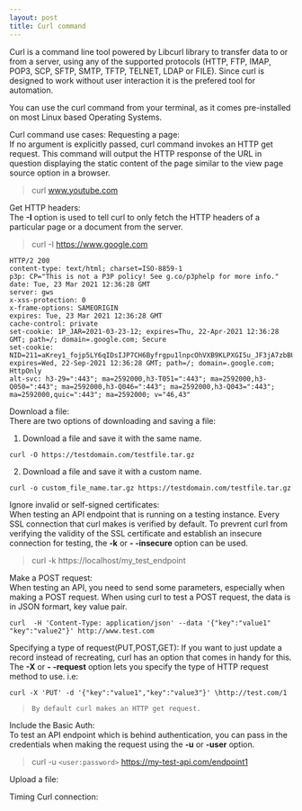 ```yaml
---
layout: post
title: Curl command
---
```

Curl is a command line tool powered by Libcurl library to transfer data to or from a server, using any of the supported protocols (HTTP, FTP, IMAP, POP3, SCP, SFTP, SMTP, TFTP, TELNET, LDAP or FILE). Since curl is designed to work without user interaction it is the prefered tool for automation.

You can use the curl command from your terminal, as it comes pre-installed on most Linux based Operating Systems.

Curl command use cases:
Requesting a page:<br>
If no argument is explicitly passed, curl command invokes an HTTP get request. This command will output the HTTP response of the URL in question displaying the static content of the page similar to the view page source option in a browser.

 > curl www.youtube.com


Get HTTP headers:<br>
The **-I** option is used to tell curl to only fetch the HTTP headers of a particular page or a document from the server.

 >curl -I https://www.google.com

```
HTTP/2 200 
content-type: text/html; charset=ISO-8859-1
p3p: CP="This is not a P3P policy! See g.co/p3phelp for more info."
date: Tue, 23 Mar 2021 12:36:28 GMT
server: gws
x-xss-protection: 0
x-frame-options: SAMEORIGIN
expires: Tue, 23 Mar 2021 12:36:28 GMT
cache-control: private
set-cookie: 1P_JAR=2021-03-23-12; expires=Thu, 22-Apr-2021 12:36:28 GMT; path=/; domain=.google.com; Secure
set-cookie: NID=211=aKrey1_fojp5LY6qIDsIJP7CH6Byfrgpu1lnpcOhVXB9KLPXGI5u_JF3jA7zbBUIRbFhHW09DG_0EJjpPKLVEW3DFUVr93mSE5CiIieCP1X_H8TonkZ5PSJ8cDicBFJB49fDRD6o9BmB54YE7W1dZJbpjL3HFQCdoinIHlPzFZA; expires=Wed, 22-Sep-2021 12:36:28 GMT; path=/; domain=.google.com; HttpOnly
alt-svc: h3-29=":443"; ma=2592000,h3-T051=":443"; ma=2592000,h3-Q050=":443"; ma=2592000,h3-Q046=":443"; ma=2592000,h3-Q043=":443"; ma=2592000,quic=":443"; ma=2592000; v="46,43"
```

Download a file:<br>
There are two options of downloading and saving a file:

 1. Download a file and save it with the same name.
```
curl -O https://testdomain.com/testfile.tar.gz
```
 2. Download a file and save it with a custom name.
```
curl -o custom_file_name.tar.gz https://testdomain.com/testfile.tar.gz
```

Ignore invalid or self-signed certificates:<br>
When testing an API endpoint that is running on a testing instance. Every SSL connection that curl makes is verified by default. To prevrent curl from verifying the validity of the SSL certificate and establish an insecure connection for testing, the **-k** or **- -insecure** option can be used.

 >curl -k https://localhost/my_test_endpoint

Make a POST request:<br>
When testing an API, you need to send some parameters, especially when making a POST request. When using curl to test a POST request, the data is in JSON formart, key value pair.

 ```
 curl  -H 'Content-Type: application/json' --data '{"key":"value1" "key":"value2"}' http://www.test.com
 ```

Specifying a type of request(PUT,POST,GET):
If you want to just update a record instead of recreating, curl has an option that comes in handy for this. The **-X** or **- -request** option lets you specify the type of HTTP request method to use. i.e:

```
curl -X 'PUT' -d '{"key":"value1","key":"value3"}' \http://test.com/1
```

>`By default curl makes an HTTP get request.`

Include the Basic Auth:<br>
To test an API endpoint which is behind authentication, you can pass in the credentials when making the request using the **-u** or **-user** option.

>curl -u `<user:password>` https://my-test-api.com/endpoint1

Upload a file:<br>


Timing Curl connection: